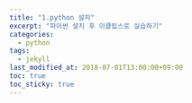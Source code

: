 ```yaml
---
title: "1.python 설치"
excerpt: "파이썬 설치 후 이클립스로 실습하기"
categories:
  - python
tags:
  - jekyll
last_modified_at: 2018-07-01T13:00:00+09:00
toc: true
toc_sticky: true
---
```

